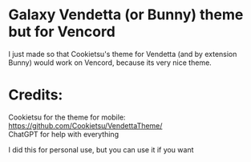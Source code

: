 # Galaxy Vendetta (or Bunny) theme but for Vencord
I just made so that Cookietsu's theme for Vendetta (and by extension Bunny) would work on Vencord, because its very nice theme.

# Credits:
Cookietsu for the theme for mobile: https://github.com/Cookietsu/VendettaTheme/ <br>
ChatGPT for help with everything

I did this for personal use, but you can use it if you want
